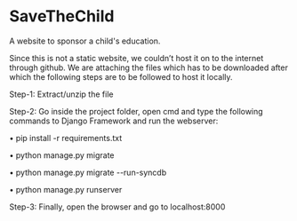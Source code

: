 # SaveTheChild
A website to sponsor a child's education. 

Since this is not a static website, we couldn’t host it on to the internet through github. We are attaching the files which has to be downloaded after which the following steps are to be followed to host it locally.

Step-1: Extract/unzip the file

Step-2: Go inside the project folder, open cmd and type the following commands to Django Framework and run the webserver:

•	pip install -r requirements.txt

•	python manage.py migrate

•	python manage.py migrate --run-syncdb

•	python manage.py runserver




Step-3:  Finally, open the browser and go to localhost:8000
